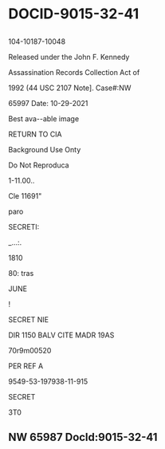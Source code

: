 # DOCID-9015-32-41

##
104-10187-10048

Released under the John F. Kennedy

Assassination Records Collection Act of

1992 (44 USC 2107 Note]. Case#:NW

65997 Date: 10-29-2021

Best ava--able image

RETURN TO CIA

Background Use Onty

Do Not Reproduca

1-11.00..

Cle 11691"

paro

SECRETI:

_...:.

1810

80: tras

JUNE

!

SECRET NIE

DIR 1150 BALV CITE MADR 19AS

70r9m00520

PER REF A

9549-53-197938-11-915

SECRET

3T0

NW 65987 Docld:9015-32-41
---

